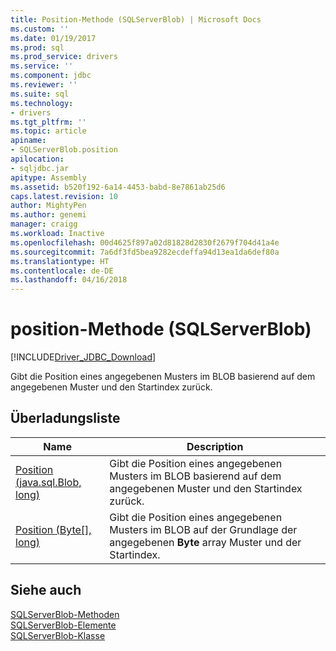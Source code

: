 ```yaml
---
title: Position-Methode (SQLServerBlob) | Microsoft Docs
ms.custom: ''
ms.date: 01/19/2017
ms.prod: sql
ms.prod_service: drivers
ms.service: ''
ms.component: jdbc
ms.reviewer: ''
ms.suite: sql
ms.technology:
- drivers
ms.tgt_pltfrm: ''
ms.topic: article
apiname:
- SQLServerBlob.position
apilocation:
- sqljdbc.jar
apitype: Assembly
ms.assetid: b520f192-6a14-4453-babd-8e7861ab25d6
caps.latest.revision: 10
author: MightyPen
ms.author: genemi
manager: craigg
ms.workload: Inactive
ms.openlocfilehash: 00d4625f897a02d81828d2830f2679f704d41a4e
ms.sourcegitcommit: 7a6df3fd5bea9282ecdeffa94d13ea1da6def80a
ms.translationtype: HT
ms.contentlocale: de-DE
ms.lasthandoff: 04/16/2018
---
```

# <a name="position-method-sqlserverblob"></a>position-Methode (SQLServerBlob)
[!INCLUDE[Driver_JDBC_Download](../../../includes/driver_jdbc_download.md)]

  Gibt die Position eines angegebenen Musters im BLOB basierend auf dem angegebenen Muster und den Startindex zurück.  
  
## <a name="overload-list"></a>Überladungsliste  
  
|Name|Description|  
|----------|-----------------|  
|[Position (java.sql.Blob, long)](../../../connect/jdbc/reference/position-method-java-sql-blob-long.md)|Gibt die Position eines angegebenen Musters im BLOB basierend auf dem angegebenen Muster und den Startindex zurück.|  
|[Position (Byte&#91;&#93;, long)](../../../connect/jdbc/reference/position-method-byte-long.md)|Gibt die Position eines angegebenen Musters im BLOB auf der Grundlage der angegebenen **Byte** array Muster und der Startindex.|  
  
## <a name="see-also"></a>Siehe auch  
 [SQLServerBlob-Methoden](../../../connect/jdbc/reference/sqlserverblob-methods.md)   
 [SQLServerBlob-Elemente](../../../connect/jdbc/reference/sqlserverblob-members.md)   
 [SQLServerBlob-Klasse](../../../connect/jdbc/reference/sqlserverblob-class.md)  
  
  
